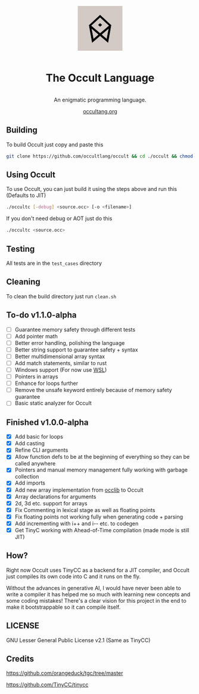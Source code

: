 <div align="center" style="display:grid;place-items:center;">
<p>
    <a href="https://occultlang.org/" target="_blank"><img width="120" src="occult.jpg"></a>
</p>
<h1>The Occult Language</h1>
<p>An enigmatic programming language.</p>
<a href="https://occultlang.org/" target="_blank">occultang.org</a>
</div>

## Building
To build Occult just copy and paste this
```sh
git clone https://github.com/occultlang/occult && cd ./occult && chmod +x ./build.sh && ./build.sh
```

## Using Occult
To use Occult, you can just build it using the steps above and run this (Defaults to JIT)
```sh
./occultc [-debug] <source.occ> [-o <filename>]
```
If you don't need debug or AOT just do this
```sh
./occultc <source.occ>
```

## Testing
All tests are in the `test_cases` directory

## Cleaning
To clean the build directory just run `clean.sh`

## To-do v1.1.0-alpha
- [ ] Guarantee memory safety through different tests
- [ ] Add pointer math
- [ ] Better error handling, polishing the language
- [ ] Better string support to guarantee safety + syntax
- [ ] Better multidimensional array syntax
- [ ] Add match statements, similar to rust
- [ ] Windows support (For now use [WSL](https://learn.microsoft.com/en-us/windows/wsl/install))
- [ ] Pointers in arrays
- [ ] Enhance for loops further
- [ ] Remove the unsafe keyword entirely because of memory safety guarantee
- [ ] Basic static analyzer for Occult

## Finished v1.0.0-alpha
- [x] Add basic for loops
- [x] Add casting
- [x] Refine CLI arguments
- [x] Allow function defs to be at the beginning of everything so they can be called anywhere
- [x] Pointers and manual memory management fully working with garbage collection
- [x] Add imports
- [x] Add new array implementation from [occlib](https://github.com/occultlang/occlib) to Occult 
- [x] Array declarations for arguments 
- [x] 2d, 3d etc. support for arrays 
- [x] Fix Commenting in lexical stage as well as floating points
- [x] Fix floating points not working fully when generating code + parsing
- [x] Add incrementing with i++ and i-- etc. to codegen 
- [x] Get TinyC working with Ahead-of-Time compilation (made mode is still JIT)

## How?
Right now Occult uses TinyCC as a backend for a JIT compiler, and Occult just compiles its own code into C and it runs on the fly.

Without the advances in generative AI, I would have never been able to write a compiler it has helped me so much with learning new concepts and some coding mistakes!
There's a clear vision for this project in the end to make it bootstrappable so it can compile itself.

## LICENSE
GNU Lesser General Public License v2.1 (Same as TinyCC)

## Credits
https://github.com/orangeduck/tgc/tree/master

https://github.com/TinyCC/tinycc
